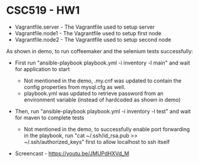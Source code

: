 # CSC519 - HW1

* Vagrantfile.server - The Vagrantfile used to setup server
* Vagrantfile.node1 - The Vagrantfile used to setup first node
* Vagrantfile.node2 - The Vagrantfile used to setup second node

As shown in demo, to run coffeemaker and the selenium tests successfully: 
* First run "ansible-playbook playbook.yml -i inventory -l main" and wait for application to start
	* Not mentioned in the demo, .my.cnf was updated to contain the config properties from mysql.cfg as well. 
	* playbook.yml was updated to retrieve password from an environment variable (instead of hardcoded as shown in demo)
* Then, run "ansible-playbook playbook.yml -i inventory -l test" and wait for maven to complete tests
	* Not mentioned in the demo, to successfully enable port forwarding in the playbook, run "cat ~/.ssh/id_rsa.pub >> ~/.ssh/authorized_keys" first to allow localhost to ssh itself

* Screencast - https://youtu.be/JMUPdHXVd_M